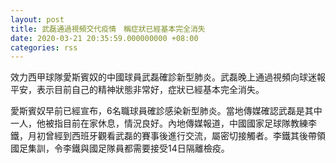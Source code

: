 ```yaml
---
layout: post
title: 武磊通過視頻交代疫情　稱症狀已經基本完全消失
date: 2020-03-21 20:35:59.000000000 +08:00
categories: rss
---
```


效力西甲球隊愛斯賓奴的中國球員武磊確診新型肺炎。武磊晚上通過視頻向球迷報平安，表示目前自己的精神狀態非常好，症狀已經基本完全消失。

愛斯賓奴早前已經宣布，6名職球員確診感染新型肺炎。當地傳媒確認武磊是其中一人，他被指目前在家休息，情況良好。內地傳媒報道，中國國家足球隊教練李鐵，月初曾經到西班牙觀看武磊的賽事後進行交流，屬密切接觸者。李鐵其後帶領國足集訓，令李鐵與國足隊員都需要接受14日隔離檢疫。
